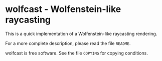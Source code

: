 wolfcast - Wolfenstein-like raycasting
======================================

This is a quick implementation of a Wolfenstein-like raycasting rendering.

For a more complete description, please read the file `README`.

wolfcast is free software. See the file `COPYING` for copying conditions.
